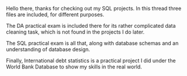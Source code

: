 Hello there, thanks for checking out my SQL projects.
In this thread three files are included, for different purposes.

The DA practical exam is included there for its rather complicated data cleaning task, which is not found in the projects I do later.

The SQL practical exam is all that, along with database schemas and an understanding of database design.

Finally, International debt statistics is a practical project I did under the World Bank Database to show my skills in the real world.
